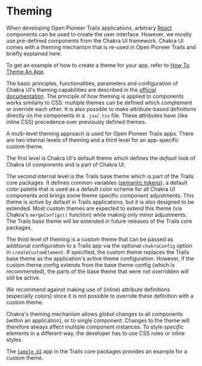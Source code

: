 # Theming

When developing Open Pioneer Trails applications, arbitrary [React](https://reactjs.org/) components can be used to create the user interface.
However, we mostly use pre-defined components from the Chakra UI framework.
Chakra UI comes with a theming mechanism that is re-used in Open Pioneer Trails and briefly explained here.

To get an example of how to create a theme for your app, refer to [How To Theme An App](../tutorials/HowToThemeAnApp.md).

The basic principles, functionalities, parameters and configuration of Chakra UI's theming
capabilities are described in the [official documentation](https://chakra-ui.com/docs/theming/overview).
The principle of how theming is applied to components works similarly to CSS: multiple themes
can be defined which complement or override each other.
It is also possible to make attribute-based definitions directly on the components in a `.jsx`/`.tsx` file.
These attributes have (like inline CSS) precedence over previously defined themes.

A multi-level theming approach is used for Open Pioneer Trails apps.
There are two internal levels of theming and a third level for an app-specific custom theme.

The first level is Chakra UI's default theme which defines the _default look_ of Chakra UI
components and is part of Chakra UI.

The second internal level is the Trails base theme which is part of the Trails core packages.
It defines common variables ([semantic tokens](https://chakra-ui.com/docs/theming/semantic-tokens)), a default color palette that is used as a default color scheme for all Chakra UI components and brings some theme specific component adjustments.
This theme is active by default in Trails applications, but it is also designed to be extended.
Most custom themes are expected to extend this theme (via Chakra's `mergeConfigs()` function) while making only minor adjustments.
The Trails base theme will be extended in future releases of the Trails core packages.

The third level of theming is a custom theme that can be passed as additional configuration to a Trails app via the optional `chakraConfig` option in `createCustomElement`.
If specified, the custom theme replaces the Trails base theme as the application's active theme configuration.
However, if the custom theme config extends from the base theme config (which is recommended), the parts of the base theme that were not overridden will still be active.

We recommend against making use of (inline) attribute definitions (especially colors) since it is not possible to override these definition with a custom theme.

Chakra's theming mechanism allows _global_ changes to all components (within an application), or to single component.
Changes to the theme will therefore always affect multiple component instances.
To style _specific_ elements in a different way, the developer has to use CSS rules or inline styles.

The [`Sample UI`](https://github.com/open-pioneer/trails-core-packages/tree/main/src/samples/chakra-sample/chakra-app)
app in the Trails core packages provides an example for a custom theme.
